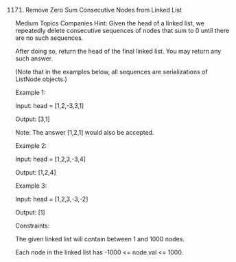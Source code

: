 1171. Remove Zero Sum Consecutive Nodes from Linked List

Medium Topics Companies
Hint: Given the head of a linked list, we repeatedly delete consecutive sequences of nodes that sum to 0 until there are no such sequences.

After doing so, return the head of the final linked list.  You may return any such answer.

(Note that in the examples below, all sequences are serializations of ListNode objects.)

Example 1:

Input: head = [1,2,-3,3,1]

Output: [3,1]

Note: The answer [1,2,1] would also be accepted.

Example 2:

Input: head = [1,2,3,-3,4]

Output: [1,2,4]

Example 3:

Input: head = [1,2,3,-3,-2]

Output: [1]
 

Constraints:

The given linked list will contain between 1 and 1000 nodes.

Each node in the linked list has -1000 <= node.val <= 1000.
